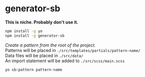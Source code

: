 # generator-sb

**This is niche. Probably don't use it.**

```bash
npm install -g yo
npm install -g generator-sb
```

*Create a pattern from the root of the project.*  
Patterns will be placed in `./src/templates/partials/pattern-name/`  
Data files will be placed in `./src/data/`  
An import statement will be added to `./src/scss/main.scss`  

```bash
yo sb:pattern pattern-name
```
